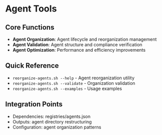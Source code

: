 # Agent Tools

## Core Functions
- **Agent Organization**: Agent lifecycle and reorganization management
- **Agent Validation**: Agent structure and compliance verification
- **Agent Optimization**: Performance and efficiency improvements

## Quick Reference
- `reorganize-agents.sh --help` - Agent reorganization utility
- `reorganize-agents.sh --validate` - Organization validation
- `reorganize-agents.sh --examples` - Usage examples

## Integration Points
- Dependencies: registries/agents.json
- Outputs: agent directory restructuring
- Configuration: agent organization patterns
